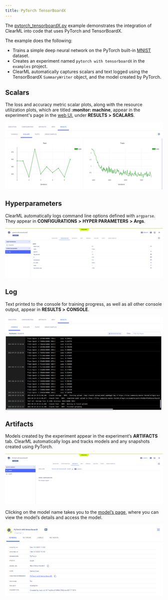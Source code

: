 ```yaml
---
title: PyTorch TensorBoardX
---
```


The [pytorch_tensorboardX.py](https://github.com/allegroai/clearml/blob/master/examples/frameworks/tensorboardx/pytorch_tensorboardX.py) 
example demonstrates the integration of ClearML into code that uses PyTorch and TensorBoardX. 

The example does the following:
* Trains a simple deep neural network on the PyTorch built-in [MNIST](https://pytorch.org/vision/stable/datasets.html#mnist) 
  dataset. 
* Creates an experiment named `pytorch with tensorboardX` in the `examples` project.
* ClearML automatically captures scalars and text logged using the TensorBoardX `SummaryWriter` object, and 
  the model created by PyTorch. 

## Scalars

The loss and accuracy metric scalar plots, along with the resource utilization plots, which are titled **:monitor: machine**, 
appear in the experiment's page in the [web UI](../../../webapp/webapp_overview.md), under **RESULTS** **>** **SCALARS**.


![image](../../../img/examples_pytorch_tensorboardx_03.png)

## Hyperparameters

ClearML automatically logs command line options defined with `argparse`. They appear in **CONFIGURATIONS** **>** 
**HYPER PARAMETERS** **>** **Args**.

![image](../../../img/examples_pytorch_tensorboardx_01.png)

## Log

Text printed to the console for training progress, as well as all other console output, appear in **RESULTS** **>** **CONSOLE**.

![image](../../../img/examples_pytorch_tensorboardx_02.png)

## Artifacts

Models created by the experiment appear in the experiment’s **ARTIFACTS** tab. ClearML automatically logs and tracks 
models and any snapshots created using PyTorch. 

![image](../../../img/examples_pytorch_tensorboardx_04.png)

Clicking on the model name takes you to the [model’s page](../../../webapp/webapp_model_viewing.md), where you can view 
the model’s details and access the model.

![image](../../../img/examples_pytorch_tensorboardx_model.png)
